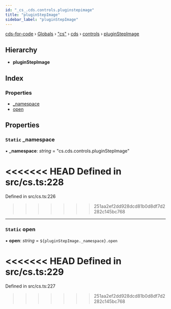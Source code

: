```yaml
---
id: "_cs_.cds.controls.pluginstepimage"
title: "pluginStepImage"
sidebar_label: "pluginStepImage"
---
```


[cds-for-code](../index.md) › [Globals](../globals.md) › ["cs"](../modules/_cs_.md) › [cds](../modules/_cs_.cds.md) › [controls](../modules/_cs_.cds.controls.md) › [pluginStepImage](_cs_.cds.controls.pluginstepimage.md)

## Hierarchy

* **pluginStepImage**

## Index

### Properties

* [_namespace](_cs_.cds.controls.pluginstepimage.md#static-_namespace)
* [open](_cs_.cds.controls.pluginstepimage.md#static-open)

## Properties

### `Static` _namespace

▪ **_namespace**: *string* = "cs.cds.controls.pluginStepImage"

<<<<<<< HEAD
Defined in src/cs.ts:228
=======
Defined in src/cs.ts:226
>>>>>>> 251aa2ef2dd928dcd81b0d8df7d2282c145bc768

___

### `Static` open

▪ **open**: *string* = `${pluginStepImage._namespace}.open`

<<<<<<< HEAD
Defined in src/cs.ts:229
=======
Defined in src/cs.ts:227
>>>>>>> 251aa2ef2dd928dcd81b0d8df7d2282c145bc768
